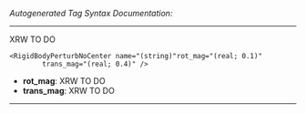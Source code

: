 _Autogenerated Tag Syntax Documentation:_

---
XRW TO DO

```
<RigidBodyPerturbNoCenter name="(string)"rot_mag="(real; 0.1)"
        trans_mag="(real; 0.4)" />
```

-   **rot_mag**: XRW TO DO
-   **trans_mag**: XRW TO DO

---
